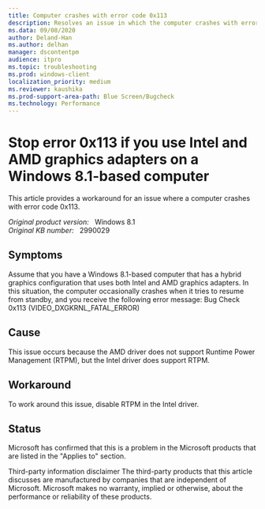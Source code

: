 ```yaml
---
title: Computer crashes with error code 0x113
description: Resolves an issue in which the computer crashes with error code 0x113. This issue occurs if the computer has hybrid graphic cards installed.
ms.data: 09/08/2020
author: Deland-Han
ms.author: delhan
manager: dscontentpm
audience: itpro
ms.topic: troubleshooting
ms.prod: windows-client
localization_priority: medium
ms.reviewer: kaushika
ms.prod-support-area-path: Blue Screen/Bugcheck
ms.technology: Performance
---
```

# Stop error 0x113 if you use Intel and AMD graphics adapters on a Windows 8.1-based computer

This article provides a workaround for an issue where a computer crashes with error code 0x113.

_Original product version:_ &nbsp; Windows 8.1  
_Original KB number:_ &nbsp; 2990029

## Symptoms  

Assume that you have a Windows 8.1-based computer that has a hybrid graphics configuration that uses both Intel and AMD graphics adapters. In this situation, the computer occasionally crashes when it tries to resume from standby, and you receive the following error message: Bug Check 0x113 (VIDEO_DXGKRNL_FATAL_ERROR)

## Cause

This issue occurs because the AMD driver does not support Runtime Power Management (RTPM), but the Intel driver does support RTPM.

## Workaround

To work around this issue, disable RTPM in the Intel driver. 


## Status

Microsoft has confirmed that this is a problem in the Microsoft products that are listed in the "Applies to" section.  

Third-party information disclaimer 
 The third-party products that this article discusses are manufactured by companies that are independent of Microsoft. Microsoft makes no warranty, implied or otherwise, about the performance or reliability of these products.
